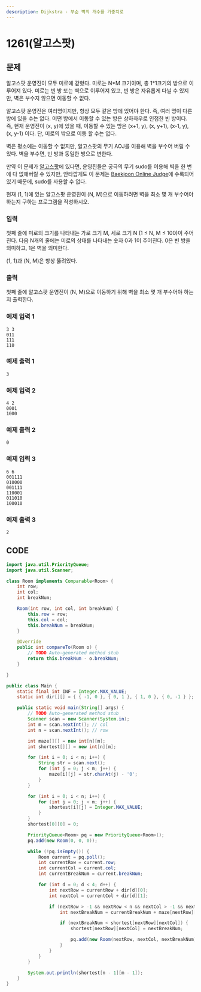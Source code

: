 ```yaml
---
description: Dijkstra - 부순 벽의 개수를 가중치로
---
```


# 1261\(알고스팟\)

## 문제

알고스팟 운영진이 모두 미로에 갇혔다. 미로는 N\*M 크기이며, 총 1\*1크기의 방으로 이루어져 있다. 미로는 빈 방 또는 벽으로 이루어져 있고, 빈 방은 자유롭게 다닐 수 있지만, 벽은 부수지 않으면 이동할 수 없다.

알고스팟 운영진은 여러명이지만, 항상 모두 같은 방에 있어야 한다. 즉, 여러 명이 다른 방에 있을 수는 없다. 어떤 방에서 이동할 수 있는 방은 상하좌우로 인접한 빈 방이다. 즉, 현재 운영진이 \(x, y\)에 있을 때, 이동할 수 있는 방은 \(x+1, y\), \(x, y+1\), \(x-1, y\), \(x, y-1\) 이다. 단, 미로의 밖으로 이동 할 수는 없다.

벽은 평소에는 이동할 수 없지만, 알고스팟의 무기 AOJ를 이용해 벽을 부수어 버릴 수 있다. 벽을 부수면, 빈 방과 동일한 방으로 변한다.

만약 이 문제가 [알고스팟](https://www.algospot.com/)에 있다면, 운영진들은 궁극의 무기 sudo를 이용해 벽을 한 번에 다 없애버릴 수 있지만, 안타깝게도 이 문제는 [Baekjoon Online Judge](https://www.acmicpc.net/)에 수록되어 있기 때문에, sudo를 사용할 수 없다.

현재 \(1, 1\)에 있는 알고스팟 운영진이 \(N, M\)으로 이동하려면 벽을 최소 몇 개 부수어야 하는지 구하는 프로그램을 작성하시오.

### 입력

첫째 줄에 미로의 크기를 나타내는 가로 크기 M, 세로 크기 N \(1 ≤ N, M ≤ 100\)이 주어진다. 다음 N개의 줄에는 미로의 상태를 나타내는 숫자 0과 1이 주어진다. 0은 빈 방을 의미하고, 1은 벽을 의미한다.

\(1, 1\)과 \(N, M\)은 항상 뚫려있다.

### 출력

첫째 줄에 알고스팟 운영진이 \(N, M\)으로 이동하기 위해 벽을 최소 몇 개 부수어야 하는지 출력한다.

### 예제 입력 1

```text
3 3
011
111
110
```

### 예제 출력 1

```text
3
```

### 예제 입력 2

```text
4 2
0001
1000
```

### 예제 출력 2

```text
0
```

### 예제 입력 3

```text
6 6
001111
010000
001111
110001
011010
100010
```

### 예제 출력 3

```text
2
```

## CODE

```java
import java.util.PriorityQueue;
import java.util.Scanner;

class Room implements Comparable<Room> {
	int row;
	int col;
	int breakNum;

	Room(int row, int col, int breakNum) {
		this.row = row;
		this.col = col;
		this.breakNum = breakNum;
	}

	@Override
	public int compareTo(Room o) {
		// TODO Auto-generated method stub
		return this.breakNum - o.breakNum;
	}

}

public class Main {
	static final int INF = Integer.MAX_VALUE;
	static int dir[][] = { { -1, 0 }, { 0, 1 }, { 1, 0 }, { 0, -1 } }; // 북동남서

	public static void main(String[] args) {
		// TODO Auto-generated method stub
		Scanner scan = new Scanner(System.in);
		int m = scan.nextInt(); // col
		int n = scan.nextInt(); // row

		int maze[][] = new int[n][m];
		int shortest[][] = new int[n][m];

		for (int i = 0; i < n; i++) {
			String str = scan.next();
			for (int j = 0; j < m; j++) {
				maze[i][j] = str.charAt(j) - '0';
			}
		}

		for (int i = 0; i < n; i++) {
			for (int j = 0; j < m; j++) {
				shortest[i][j] = Integer.MAX_VALUE;
			}
		}
		shortest[0][0] = 0;

		PriorityQueue<Room> pq = new PriorityQueue<Room>();
		pq.add(new Room(0, 0, 0));

		while (!pq.isEmpty()) {
			Room current = pq.poll();
			int currentRow = current.row;
			int currentCol = current.col;
			int currentBreakNum = current.breakNum;

			for (int d = 0; d < 4; d++) {
				int nextRow = currentRow + dir[d][0];
				int nextCol = currentCol + dir[d][1];

				if (nextRow > -1 && nextRow < n && nextCol > -1 && nextCol < m) {
					int nextBreakNum = currentBreakNum + maze[nextRow][nextCol];

					if (nextBreakNum < shortest[nextRow][nextCol]) {
						shortest[nextRow][nextCol] = nextBreakNum;

						pq.add(new Room(nextRow, nextCol, nextBreakNum));
					}
				}
			}
		}

		System.out.println(shortest[n - 1][m - 1]);
	}
}
```

